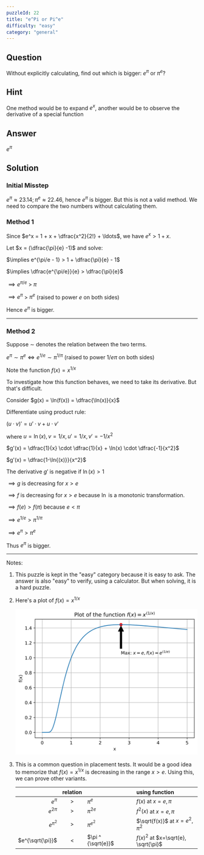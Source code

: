 ```yaml
---
puzzleId: 22
title: "e^Pi or Pi^e"
difficulty: "easy"
category: "general"
---
```


## Question
Without explicitly calculating, find out which is bigger: $e^\pi$ or $\pi^e$?

## Hint
One method would be to expand $e^x$, another would be to observe the derivative of a special function 

## Answer
$e^\pi$

## Solution
<!--
This is a common placement test question. 
-->
### Initial Misstep
$e^\pi \approx 23.14; \pi^e \approx 22.46$, hence $e^\pi$ is bigger.
But this is not a valid method. We need to compare the two numbers without calculating them.


### Method 1

Since $e^x = 1 + x + \dfrac{x^2}{2!} + \ldots$, we have $e^x > 1+x$. 

Let $x = (\dfrac{\pi}{e} -1)$ and solve:

$\implies e^{\pi/e - 1} > 1 + \dfrac{\pi}{e} - 1$

$\implies \dfrac{e^{\pi/e}}{e} > \dfrac{\pi}{e}$

$\implies e^{\pi/e}$ > $\pi$

$\implies e^\pi$ > $\pi^e$ (raised to power $e$ on both sides)

Hence $e^\pi$ is bigger.

---

### Method 2

Suppose $\sim$ denotes the relation between the two terms.

$e^\pi \sim \pi ^ e \iff e^{1/e} \sim \pi^{1/\pi}$ (raised to power $1/{e\pi}$ on both sides)

Note the function $f(x) = x^{1/x}$

To investigate how this function behaves, we need to take its derivative. But that's difficult.

<!-- 
Differentiating: $f'(x) = f(x) \cdot (1/x^2) \cdot (1- \ln{(x)} )$ 
This is too difficult for me.
-->
Consider $g(x) = \ln(f(x)) =  \dfrac{\ln(x)}{x}$

Differentiate using product rule: 

$(u \cdot v)' = u' \cdot v + u \cdot v'$ 

where $u=\ln(x), v = 1/x, u'=1/x, v' = -1/x^2$

$g'(x) = \dfrac{1}{x} \cdot \dfrac{1}{x} + \ln(x) \cdot \dfrac{-1}{x^2}$

$g'(x) = \dfrac{1-\ln{(x)}}{x^2}$

The derivative $g'$ is negative if $\ln(x) > 1$

$\implies g$ is decreasing for $x > e$

$\implies f$ is decreasing for $x > e$ because $\ln$ is a monotonic transformation.

$\implies f(e) > f(\pi)$ because $e<\pi$

$\implies e^{1/e} > \pi^{1/\pi}$


$\implies e^\pi > \pi^e$

Thus $e^\pi$ is bigger.

---
Notes:
1. This puzzle is kept in the "easy" category because it is easy to ask. The answer is also "easy" to verify, using a calculator. But when solving, it is a hard puzzle.

2. Here's a plot of $f(x)=x^{1/x}$ 

    ![plot](22_plot.svg)

3. This is a common question in placement tests. It would be a good idea to memorize that $f(x) = x^{1/x}$ is decreasing in the range $x > e$. Using this, we can prove other variants. 
   

    |                  | relation |                    | &nbsp;&nbsp; | using  function                      |
    | ---------------: | :------: | :----------------- | ------------ | :----------------------------------- |
    |        $e^{\pi}$ |   $>$    | $\pi^{e}$          |              | $f(x)$ at $x=e, \pi$                 |
    |      $e^{2 \pi}$ |   $>$    | $\pi ^ {2e}$       |              | $f^2(x)$ at $x=e, \pi$               |
    |      $e^{\pi^2}$ |   $>$    | $\pi ^ {e^2}$      |              | $\sqrt{f(x)}$ at $x=e^2, \pi^2$      |
    | $e^{\sqrt{\pi}}$ |   $<$    | $\pi ^ {\sqrt{e}}$ |              | $f(x)^2$ at $x=\sqrt{e}, \sqrt{\pi}$ |
    
    
    <!-- |  $e^{2\pi}$ |   $>$    | $\pi ^ {2e}$  |              |        $f(x)/2$ at $x=2e, 2\pi$ | -->
